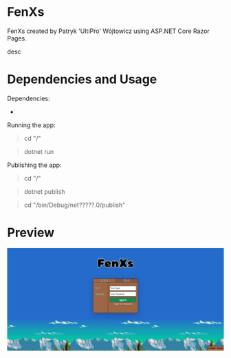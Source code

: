 # FenXs
FenXs created by Patryk 'UltiPro' Wójtowicz using ASP.NET Core Razor Pages.

desc

# Dependencies and Usage

Dependencies:

<ul>
  <li></li>
</ul>

Running the app:

> cd "/"

> dotnet run

Publishing the app:

> cd "/"

> dotnet publish

> cd "/bin/Debug/net?????.0/publish"

# Preview

![Index Page 1 Preview](/screenshots/IndexPage1.png)
